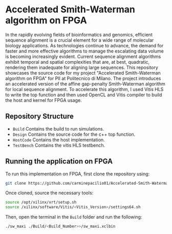 # Accelerated Smith-Waterman algorithm on FPGA
In the rapidly evolving fields of bioinformatics and genomics, efficient sequence alignment is a crucial element for a wide range of molecular biology applications. As technologies continue to advance, the demand for faster and more effective algorithms to manage the escalating data volume is becoming increasingly evident. Current sequence alignment algorithms exhibit temporal and spatial complexities that are, at best, quadratic, rendering them inadequate for aligning large sequences. 
This repository showcases the source code for my project "Accelerated Smith-Waterman algorithm on FPGA" for PII at Politecnico di Milano. The project introduces an accelerated version of the affine gap-penalty Smith-Waterman algorithm for local sequence alignment. 
To accelerate this algorithm, I used Vitis HLS to write the top function and then used OpenCL and Vitis compiler to build the host and kernel for FPGA usage.

## Repository Structure
* `Build` Contains the build to run simulations.
* `Design` Contains the source code for the c++ top function.
* `HostCode` Contains the host implementation.
* `TestBench` Contains the vitis HLS testbench.

## Running the application on FPGA
To run this implementation on FPGA, first clone the repository using:

```bash
git clone https://github.com/carminepacilio01/Accelerated-Smith-Waterman-algorithm-on-FPGA.git
```
Once cloned, source the necessary tools:
```bash
source /opt/xilinx/xrt/setup.sh
source /xilinx/software/Vitis/<Vitis_Version>/settings64.sh
```
Then, open the terminal in the `Build` folder and run the following:
```bash
./sw_maxi ./Build/<Build_Number>>/sw_maxi.xclbin
```
